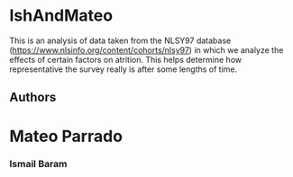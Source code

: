 # IshAndMateo

This is an analysis of data taken from the NLSY97 database (https://www.nlsinfo.org/content/cohorts/nlsy97) in which we analyze
the effects of certain factors on atrition. This helps determine how representative the survey really is after some lengths of time.

## Authors
# Mateo Parrado
### Ismail Baram
